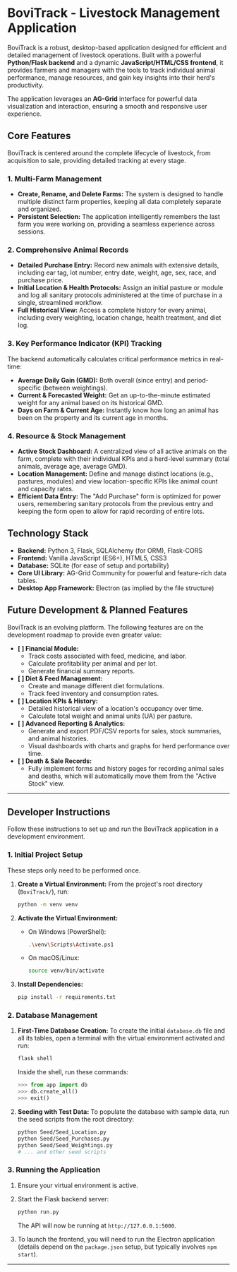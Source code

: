 
# BoviTrack - Livestock Management Application

BoviTrack is a robust, desktop-based application designed for efficient and detailed management of livestock operations. Built with a powerful **Python/Flask backend** and a dynamic **JavaScript/HTML/CSS frontend**, it provides farmers and managers with the tools to track individual animal performance, manage resources, and gain key insights into their herd's productivity.

The application leverages an **AG-Grid** interface for powerful data visualization and interaction, ensuring a smooth and responsive user experience.



## Core Features

BoviTrack is centered around the complete lifecycle of livestock, from acquisition to sale, providing detailed tracking at every stage.

### 1. Multi-Farm Management
*   **Create, Rename, and Delete Farms:** The system is designed to handle multiple distinct farm properties, keeping all data completely separate and organized.
*   **Persistent Selection:** The application intelligently remembers the last farm you were working on, providing a seamless experience across sessions.

### 2. Comprehensive Animal Records
*   **Detailed Purchase Entry:** Record new animals with extensive details, including ear tag, lot number, entry date, weight, age, sex, race, and purchase price.
*   **Initial Location & Health Protocols:** Assign an initial pasture or module and log all sanitary protocols administered at the time of purchase in a single, streamlined workflow.
*   **Full Historical View:** Access a complete history for every animal, including every weighting, location change, health treatment, and diet log.

### 3. Key Performance Indicator (KPI) Tracking
The backend automatically calculates critical performance metrics in real-time:
*   **Average Daily Gain (GMD):** Both overall (since entry) and period-specific (between weightings).
*   **Current & Forecasted Weight:** Get an up-to-the-minute estimated weight for any animal based on its historical GMD.
*   **Days on Farm & Current Age:** Instantly know how long an animal has been on the property and its current age in months.

### 4. Resource & Stock Management
*   **Active Stock Dashboard:** A centralized view of all active animals on the farm, complete with their individual KPIs and a herd-level summary (total animals, average age, average GMD).
*   **Location Management:** Define and manage distinct locations (e.g., pastures, modules) and view location-specific KPIs like animal count and capacity rates.
*   **Efficient Data Entry:** The "Add Purchase" form is optimized for power users, remembering sanitary protocols from the previous entry and keeping the form open to allow for rapid recording of entire lots.

## Technology Stack

*   **Backend:** Python 3, Flask, SQLAlchemy (for ORM), Flask-CORS
*   **Frontend:** Vanilla JavaScript (ES6+), HTML5, CSS3
*   **Database:** SQLite (for ease of setup and portability)
*   **Core UI Library:** AG-Grid Community for powerful and feature-rich data tables.
*   **Desktop App Framework:** Electron (as implied by the file structure)

## Future Development & Planned Features

BoviTrack is an evolving platform. The following features are on the development roadmap to provide even greater value:

*   **[ ] Financial Module:**
    *   Track costs associated with feed, medicine, and labor.
    *   Calculate profitability per animal and per lot.
    *   Generate financial summary reports.
*   **[ ] Diet & Feed Management:**
    *   Create and manage different diet formulations.
    *   Track feed inventory and consumption rates.
*   **[ ] Location KPIs & History:**
    *   Detailed historical view of a location's occupancy over time.
    *   Calculate total weight and animal units (UA) per pasture.
*   **[ ] Advanced Reporting & Analytics:**
    *   Generate and export PDF/CSV reports for sales, stock summaries, and animal histories.
    *   Visual dashboards with charts and graphs for herd performance over time.
*   **[ ] Death & Sale Records:**
    *   Fully implement forms and history pages for recording animal sales and deaths, which will automatically move them from the "Active Stock" view.

---

## Developer Instructions

Follow these instructions to set up and run the BoviTrack application in a development environment.

### 1. Initial Project Setup

These steps only need to be performed once.

1.  **Create a Virtual Environment:**
    From the project's root directory (`BoviTrack/`), run:
    ```bash
    python -m venv venv
    ```

2.  **Activate the Virtual Environment:**
    *   On Windows (PowerShell):
        ```bash
        .\venv\Scripts\Activate.ps1
        ```
    *   On macOS/Linux:
        ```bash
        source venv/bin/activate
        ```

3.  **Install Dependencies:**
    ```bash
    pip install -r requirements.txt
    ```

### 2. Database Management

1.  **First-Time Database Creation:** To create the initial `database.db` file and all its tables, open a terminal with the virtual environment activated and run:
    ```bash
    flask shell
    ```
    Inside the shell, run these commands:
    ```python
    >>> from app import db
    >>> db.create_all()
    >>> exit()
    ```

2.  **Seeding with Test Data:** To populate the database with sample data, run the seed scripts from the root directory:
    ```bash
    python Seed/Seed_Location.py
    python Seed/Seed_Purchases.py
    python Seed/Seed_Weightings.py
    # ... and other seed scripts
    ```

### 3. Running the Application

1.  Ensure your virtual environment is active.
2.  Start the Flask backend server:
    ```bash
    python run.py
    ```
    The API will now be running at `http://127.0.0.1:5000`.

3.  To launch the frontend, you will need to run the Electron application (details depend on the `package.json` setup, but typically involves `npm start`).

---
